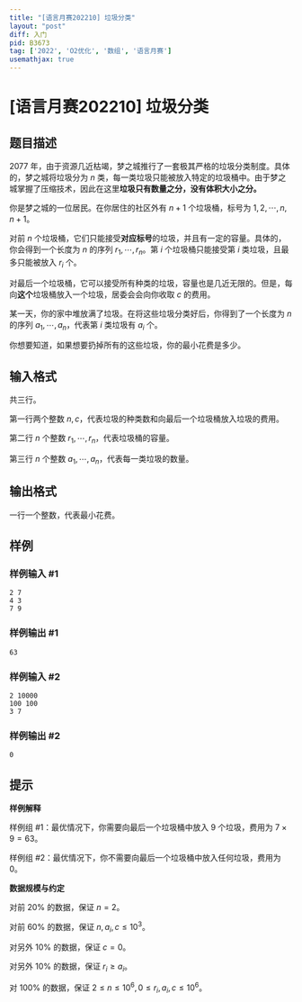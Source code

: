```yaml
---
title: "[语言月赛202210] 垃圾分类"
layout: "post"
diff: 入门
pid: B3673
tag: ['2022', 'O2优化', '数组', '语言月赛']
usemathjax: true
---
```


# [语言月赛202210] 垃圾分类
## 题目描述

2077 年，由于资源几近枯竭，梦之城推行了一套极其严格的垃圾分类制度。具体的，梦之城将垃圾分为 $n$ 类，每一类垃圾只能被放入特定的垃圾桶中。由于梦之城掌握了压缩技术，因此在这里**垃圾只有数量之分，没有体积大小之分。**

你是梦之城的一位居民。在你居住的社区外有 $n + 1$ 个垃圾桶，标号为 $1, 2, \cdots, n, n + 1$。

对前 $n$ 个垃圾桶，它们只能接受**对应标号**的垃圾，并且有一定的容量。具体的，你会得到一个长度为 $n$ 的序列 $r _ 1, \cdots, r _ n$。第 $i$ 个垃圾桶只能接受第 $i$ 类垃圾，且最多只能被放入 $r _ i$ 个。

对最后一个垃圾桶，它可以接受所有种类的垃圾，容量也是几近无限的。但是，每向**这个**垃圾桶放入一个垃圾，居委会会向你收取 $c$ 的费用。

某一天，你的家中堆放满了垃圾。在将这些垃圾分类好后，你得到了一个长度为 $n$ 的序列 $a _ 1, \cdots, a _ n$，代表第 $i$ 类垃圾有 $a _ i$ 个。

你想要知道，如果想要扔掉所有的这些垃圾，你的最小花费是多少。
## 输入格式

共三行。

第一行两个整数 $n, c$，代表垃圾的种类数和向最后一个垃圾桶放入垃圾的费用。

第二行 $n$ 个整数 $r _ 1, \cdots, r _ n$，代表垃圾桶的容量。

第三行 $n$ 个整数 $a _ 1, \cdots, a _ n$，代表每一类垃圾的数量。
## 输出格式

一行一个整数，代表最小花费。
## 样例

### 样例输入 #1
```
2 7
4 3
7 9
```
### 样例输出 #1
```
63
```
### 样例输入 #2
```
2 10000
100 100
3 7
```
### 样例输出 #2
```
0
```
## 提示

**样例解释**

样例组 #1：最优情况下，你需要向最后一个垃圾桶中放入 $9$ 个垃圾，费用为 $7 \times 9 = 63$。

样例组 #2：最优情况下，你不需要向最后一个垃圾桶中放入任何垃圾，费用为 $0$。

**数据规模与约定**

对前 $20\%$ 的数据，保证 $n = 2$。

对前 $60\%$ 的数据，保证 $n, a _ i, c \leq 10 ^ 3$。

对另外 $10\%$ 的数据，保证 $c = 0$。

对另外 $10\%$ 的数据，保证 $r _ i \geq a _ i$。

对 $100\%$ 的数据，保证 $2 \leq n \leq 10 ^ 6, 0 \leq r _ i, a _ i, c \leq 10 ^ 6$。
